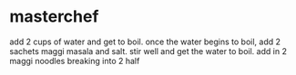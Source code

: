 # masterchef
add 2 cups of water and get to boil. once the water begins to boil, add 2 sachets maggi masala and salt. stir well and get the water to boil. add in 2 maggi noodles breaking into 2 half
